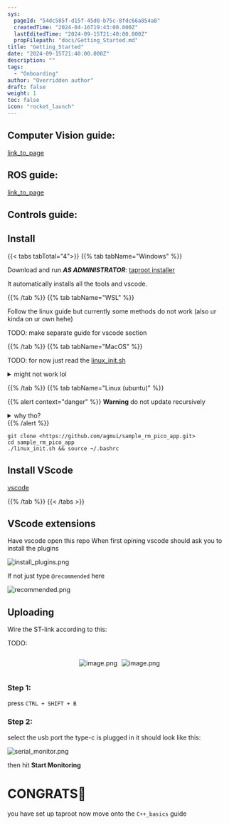```yaml
---
sys:
  pageId: "54dc585f-d15f-45d0-b75c-8fdc66a854a8"
  createdTime: "2024-04-16T19:43:00.000Z"
  lastEditedTime: "2024-09-15T21:40:00.000Z"
  propFilepath: "docs/Getting_Started.md"
title: "Getting_Started"
date: "2024-09-15T21:40:00.000Z"
description: ""
tags:
  - "Onboarding"
author: "Overridden author"
draft: false
weight: 1
toc: false
icon: "rocket_launch"
---
```


## Computer Vision guide:

[link_to_page](86d45bc0-388b-4d26-8848-44f255f73d0e)

## ROS guide:

[link_to_page](3c76c1de-ec8f-46d6-8b0a-294005edc2d5)

## Controls guide:

## Install

{{< tabs tabTotal="4">}}
{{% tab tabName="Windows" %}}

Download and run _**AS ADMINISTRATOR**_: [taproot installer](https://github.com/Thornbots/TeachingFreshies/releases/tag/1.0)

It automatically installs all the tools and vscode.

{{% /tab %}}
{{% tab tabName="WSL" %}}

Follow the linux guide but currently some methods do not work (also ur kinda on ur own hehe)

TODO: make separate guide for vscode section

{{% /tab %}}
{{% tab tabName="MacOS" %}}

TODO: for now just read the [linux_init.sh](https://github.com/agmui/sample_rm_pico_app/blob/main/linux_init.sh)

<details>
<summary>might not work lol</summary>

`brew install libusb pkg-config`

Next install: [vscode](https://code.visualstudio.com/Download)

</details>

{{% /tab %}}
{{% tab tabName="Linux (ubuntu)" %}}

{{% alert context="danger" %}}
**Warning** do not update recursively
<details>
<summary>why tho?</summary>
There are some submodules that may go on for a while (like tinyusb) and I highly
recommend you don't need to get them.
If you want to see what submodules I update just look in `linux_init.sh`
</details>
{{% /alert %}}

```shell
git clone <https://github.com/agmui/sample_rm_pico_app.git>
cd sample_rm_pico_app
./linux_init.sh && source ~/.bashrc
```

## Install VScode

[vscode](https://code.visualstudio.com/Download)

{{% /tab %}}
{{< /tabs >}}

## VScode extensions

Have vscode open this repo
When first opining vscode should ask you to install the plugins

![install_plugins.png](https://prod-files-secure.s3.us-west-2.amazonaws.com/d518164a-d88e-44d1-a4ee-3adb3bd8bce0/89bd30f0-1825-4e77-867b-0a41ce370880/install_plugins.png?X-Amz-Algorithm=AWS4-HMAC-SHA256&X-Amz-Content-Sha256=UNSIGNED-PAYLOAD&X-Amz-Credential=ASIAZI2LB466TB5NG2HB%2F20250329%2Fus-west-2%2Fs3%2Faws4_request&X-Amz-Date=20250329T080939Z&X-Amz-Expires=3600&X-Amz-Security-Token=IQoJb3JpZ2luX2VjEAgaCXVzLXdlc3QtMiJHMEUCIGsQOWLUx5xj8zVc%2FnIXLppSs%2FEGR6rwPpqWwGZVEOYxAiEAozoKH7hoLvI%2Bx3PWfAVEZb7%2B8qFswm6HcJwqOy3Lqi0q%2FwMIcRAAGgw2Mzc0MjMxODM4MDUiDAT33ZZmXDl871NooircA%2F5oE3cDGvQ8rN%2FpZEs6ODdmffmkO7cvMzq7xKr5o1yWWSY103u9p6mXBla1xfgIF3bbVUldF5h%2FA1RRi0MOUHfbv3XDGGb2GqOrMF68DLEhQd3wj7t9WTzIiaO2RVoInE2UQZp4vcoWBCIFLQ9SOCukPaMQ1JPJTpnxjRBdOzJB88Yfi4s1LLkw66Djr6mNQJN9HO357wRqRLvlq7xKzl7KxpkwSbKBHFJbqKg79LO0iy%2BmzeB91XhaWBUXEkgSohDK7vdNdtNLr5GZZDDKM%2BtO2syOF%2BGFok7v679Wj08sRXxneY1jPa%2FBFoYijjUPD83VjgCkOnoDyt%2FiJAOUgcU3WkzzVLf%2BA%2FcWpz26aKKXjNmwZ6vF9Vdav8rmZSTDhDQPW3ul9MwncCA9JlEMdZzhXLsR22D3CT6fITinK1apxjwUkiDFBLgQbcFscN0lV8AtOmpT%2FXAAeIUqaSd%2FmzKlMQLxVDF0k%2FkFWYWIMG5NusPsM%2F9FR6JwhAHTQaAQIhuQXX7wwF9XSp9EjBKDujUHYwuMpI4joxR6O4a34gG%2FtjenIBUVDHExa4%2FI8T8gG0YKfON9QJTmhqrlmMNA0kEfzsR7g3oE8k7r6lW9AoBzNYRh6k5XmTT1w%2FEAMJfFnr8GOqUBrFvfa6OCVVHynxSEc4Y6TEP3klghFCMonvFVMFQcS2033eoro85HeSzl7l1b15C1W6H%2F0V2Y7lT3IYQzhJP2%2Fv5M2t%2FXbj1pIBLvOB%2BjNUdgu%2BcnWXZx%2FM2JdaWr07BDN0HJKNmfsprbW46FVNjYS%2BRXrca5GnpzVjZI%2BGNxf3X0JcsZGA86am6eIscX%2FQfDGWGSNR%2FK50pInOUDatYxzjoviGhx&X-Amz-Signature=527a227c7a4354c41dbc67149a1856827bdc77c4c4c73da9d188f3639cdb1e1b&X-Amz-SignedHeaders=host&x-id=GetObject)

If not just type `@recommended` here  

![recommended.png](https://prod-files-secure.s3.us-west-2.amazonaws.com/d518164a-d88e-44d1-a4ee-3adb3bd8bce0/61e661e9-5d85-4dfc-be0d-8d2097a5e793/recommended.png?X-Amz-Algorithm=AWS4-HMAC-SHA256&X-Amz-Content-Sha256=UNSIGNED-PAYLOAD&X-Amz-Credential=ASIAZI2LB466TB5NG2HB%2F20250329%2Fus-west-2%2Fs3%2Faws4_request&X-Amz-Date=20250329T080939Z&X-Amz-Expires=3600&X-Amz-Security-Token=IQoJb3JpZ2luX2VjEAgaCXVzLXdlc3QtMiJHMEUCIGsQOWLUx5xj8zVc%2FnIXLppSs%2FEGR6rwPpqWwGZVEOYxAiEAozoKH7hoLvI%2Bx3PWfAVEZb7%2B8qFswm6HcJwqOy3Lqi0q%2FwMIcRAAGgw2Mzc0MjMxODM4MDUiDAT33ZZmXDl871NooircA%2F5oE3cDGvQ8rN%2FpZEs6ODdmffmkO7cvMzq7xKr5o1yWWSY103u9p6mXBla1xfgIF3bbVUldF5h%2FA1RRi0MOUHfbv3XDGGb2GqOrMF68DLEhQd3wj7t9WTzIiaO2RVoInE2UQZp4vcoWBCIFLQ9SOCukPaMQ1JPJTpnxjRBdOzJB88Yfi4s1LLkw66Djr6mNQJN9HO357wRqRLvlq7xKzl7KxpkwSbKBHFJbqKg79LO0iy%2BmzeB91XhaWBUXEkgSohDK7vdNdtNLr5GZZDDKM%2BtO2syOF%2BGFok7v679Wj08sRXxneY1jPa%2FBFoYijjUPD83VjgCkOnoDyt%2FiJAOUgcU3WkzzVLf%2BA%2FcWpz26aKKXjNmwZ6vF9Vdav8rmZSTDhDQPW3ul9MwncCA9JlEMdZzhXLsR22D3CT6fITinK1apxjwUkiDFBLgQbcFscN0lV8AtOmpT%2FXAAeIUqaSd%2FmzKlMQLxVDF0k%2FkFWYWIMG5NusPsM%2F9FR6JwhAHTQaAQIhuQXX7wwF9XSp9EjBKDujUHYwuMpI4joxR6O4a34gG%2FtjenIBUVDHExa4%2FI8T8gG0YKfON9QJTmhqrlmMNA0kEfzsR7g3oE8k7r6lW9AoBzNYRh6k5XmTT1w%2FEAMJfFnr8GOqUBrFvfa6OCVVHynxSEc4Y6TEP3klghFCMonvFVMFQcS2033eoro85HeSzl7l1b15C1W6H%2F0V2Y7lT3IYQzhJP2%2Fv5M2t%2FXbj1pIBLvOB%2BjNUdgu%2BcnWXZx%2FM2JdaWr07BDN0HJKNmfsprbW46FVNjYS%2BRXrca5GnpzVjZI%2BGNxf3X0JcsZGA86am6eIscX%2FQfDGWGSNR%2FK50pInOUDatYxzjoviGhx&X-Amz-Signature=b17c83329b6bc06f704f852733b94a634544516c54351df65e21760b061ba3a9&X-Amz-SignedHeaders=host&x-id=GetObject)

## Uploading

Wire the ST-link according to this:

TODO:

<div style="display: flex;flex-direction: row; column-gap:10px; max-width: 630px;justify-content: center;">
<div>

![image.png](https://prod-files-secure.s3.us-west-2.amazonaws.com/d518164a-d88e-44d1-a4ee-3adb3bd8bce0/210ecb78-1116-4d7b-b9b7-2292f66fa2c2/image.png?X-Amz-Algorithm=AWS4-HMAC-SHA256&X-Amz-Content-Sha256=UNSIGNED-PAYLOAD&X-Amz-Credential=ASIAZI2LB466ZVTNMZTL%2F20250329%2Fus-west-2%2Fs3%2Faws4_request&X-Amz-Date=20250329T080942Z&X-Amz-Expires=3600&X-Amz-Security-Token=IQoJb3JpZ2luX2VjEAgaCXVzLXdlc3QtMiJHMEUCID4DjEbmBRObv6d7x6IfnoZ2FHBO98iu3N6IhMVLAcnvAiEApImEcUDqhUmIoB1fpTTeN0qdtYMFVx%2F7CuO2D5zHJcUq%2FwMIcRAAGgw2Mzc0MjMxODM4MDUiDFGQkEYtu7xPRcpcsCrcA882xBtJrNTCwsUFGcJca876%2BSFNI4zGNH3sRck32VZXujACuFgysWCn6wHXxUN%2B%2Bfhs2Wca6dOmtA%2FSf5kzKy7tUfxCESHuiJC%2FC6WETZN1PewFcHz5e4flMl2c104vcvLG7PVpfTOwMdHe0Y6JzeX%2B3E9cnHiSAvchEVTA%2FQVyH5ZMldUYnRs37R%2BedAP2NRxpUkdqHyzOCF%2FV0ZqPdCYNXShi8EVQnR%2BnTcnnPxMxL0jdDZ69JMSlsd7IeV2tGAO7pQvebJ1NE7lINJ3WtS95G0s%2B4IyWoN0P%2Fo4n7VIMs2kdgcixwYOBM3MJIxnf6HyRZLkJjJQojdzwyNQVA7DEOvGLcw%2B9A2k%2BmW5DanGyCSXvF%2BdxSatL4t%2BvZsaaaos%2FxWD0R810EiN2zmqC8wjkwwZzUbCrxQGfTc1pP%2FIBi8MdxBbne5%2F%2BKkEgPqKOfM2D6k13tixqYUr1r%2BN0xYbcEN8N1zfxDmdK5gJ8MmULqHdpKnRhkZxX7p8j%2BoA9GfQZeOPGnLltGBmbeR7O0tjioNBEZTo6f6b3W0xT9QkFDmrakW0ZANIe27liwZXYPRedB8FJwneRnRhYYfjvu%2Fv6sZiskptk%2B%2FEYyHoIu0p5w%2FM3%2BSEQJnobIw1UMKnFnr8GOqUBQJMhKyzix33g5BBxx2%2Bmr540FNfIgJkxfPsz5Ewp2Ywk2rMm9649FJ5MmMHfd3VuERK6w0hp6cj8bxF%2FhyYax0FEYYzgOTstclcng8ui7zchGNMn2Lp0ux%2B4ePgaPYVlOHNVthOv1h7LcbMeSnld5I2L3A8IK4LQ%2BVoPOpZxhOHMtqu9mta1yKafRVo0elCQy%2Bayq60e90Tp3RKkQGqDholCjfAc&X-Amz-Signature=26721b39eacc4648b225ef72476c4b70dc46060db3ea0caa950615cced8271e8&X-Amz-SignedHeaders=host&x-id=GetObject)

</div>
<div>

![image.png](https://prod-files-secure.s3.us-west-2.amazonaws.com/d518164a-d88e-44d1-a4ee-3adb3bd8bce0/33a0fd0f-8ca6-4a86-8e09-26e95ded1fff/image.png?X-Amz-Algorithm=AWS4-HMAC-SHA256&X-Amz-Content-Sha256=UNSIGNED-PAYLOAD&X-Amz-Credential=ASIAZI2LB466QLXUIL2J%2F20250329%2Fus-west-2%2Fs3%2Faws4_request&X-Amz-Date=20250329T080942Z&X-Amz-Expires=3600&X-Amz-Security-Token=IQoJb3JpZ2luX2VjEAgaCXVzLXdlc3QtMiJHMEUCIQCxECx7PBhbykIbQZmRR1Y017eY4%2F7Cn2sCcVNSBrc0OQIgT60Z5wRZg%2FAuvOEaVeTtwHRNlowOGjvPHFpo3Jo%2B34Qq%2FwMIcRAAGgw2Mzc0MjMxODM4MDUiDKZUaMwSPU9SYw1riCrcA1obcRx9CPD3Vf%2FdDQcQaDbADehTIMVAtGTlry9nHGBXEYISVwFWYGNprVWuZl7B3PYtbiANnLciS7zg7zNXsSnaYeTd9tAphagtoKIetnuyXeaqz1fGk0IZR5jvEnCY4S%2FHhTSbH54o3RO7%2BziT8yopBs9nGnJC9m1y52kMnec8j80y7yDKfOk44ViCTbQ5BpGGESsQr6LKu1zQ6HqVau%2Fe8Ag1fRl8r1IR5udNsoSIyOH3eqVlRUd7jQUY%2Bdf36Yd9QatNjCgkjF9MppoCGboEw%2FNqEYgmMdRfGCQNdrlM5qHp3uxYHjR6pQ6VgMCicqK6MXa0qFwhJi%2FPxjzL%2FWldw0lNaey1exYs4O5eUnnAu51tk%2Bg0ermSSo2xBSKrvaGDIBvmVWNQOH9YJiozBHA8FNJeSE40JPfLS%2BBMEd9OH540FFLYjPtcuKNvQSF%2BKI%2Faghf6xgpYwLBU%2B0ISBx2AYzIM%2BwYqsVMjXcKopb1cnlxw7YwZKo0sz3mOqEmUY2E6Vh9NXLfqWXZApeobiBxdClkulfVf%2BptyWRydoLMTQoVwQ3Li%2BAP6rYh66wpY1AaJPEDlzsjmXWmklJPb0TRmQFHPqUdN7W6gomkFY0xJSk3wVP8J0Xg%2FqX7qMJnFnr8GOqUBzlyWjPKTYmaeW1bIvhC5pi55XGbJLTGvokpkGhS16k4eSW%2BGEKvQmqJ6gT15pGdKn6F%2FWEETEhT0aBipXKyhT8gTgoeAUdgCiUFB7HRS6rZeJzIz%2F81nfzPwiYr11gsxVc5bYneDiXWWw7PZDqqhilGKF6ZjNVjdS59Aq10KfEfeX%2Frzy6XOPVi%2FKrHLvQzh9xh5%2B9M0o7%2BtgtzTgYTO9n7wub37&X-Amz-Signature=9332e72064d65d052e9b159ddfbd556820ea5d7086fbdcf0d845e043c2621572&X-Amz-SignedHeaders=host&x-id=GetObject)

</div>
</div>

### Step 1:

press `CTRL + SHIFT + B`

### Step 2:

select the usb port the type-c is plugged in it should look like this:

![serial_monitor.png](https://prod-files-secure.s3.us-west-2.amazonaws.com/d518164a-d88e-44d1-a4ee-3adb3bd8bce0/f03f4774-05d4-4393-b6a0-d5efb6d315ab/serial_monitor.png?X-Amz-Algorithm=AWS4-HMAC-SHA256&X-Amz-Content-Sha256=UNSIGNED-PAYLOAD&X-Amz-Credential=ASIAZI2LB466TB5NG2HB%2F20250329%2Fus-west-2%2Fs3%2Faws4_request&X-Amz-Date=20250329T080939Z&X-Amz-Expires=3600&X-Amz-Security-Token=IQoJb3JpZ2luX2VjEAgaCXVzLXdlc3QtMiJHMEUCIGsQOWLUx5xj8zVc%2FnIXLppSs%2FEGR6rwPpqWwGZVEOYxAiEAozoKH7hoLvI%2Bx3PWfAVEZb7%2B8qFswm6HcJwqOy3Lqi0q%2FwMIcRAAGgw2Mzc0MjMxODM4MDUiDAT33ZZmXDl871NooircA%2F5oE3cDGvQ8rN%2FpZEs6ODdmffmkO7cvMzq7xKr5o1yWWSY103u9p6mXBla1xfgIF3bbVUldF5h%2FA1RRi0MOUHfbv3XDGGb2GqOrMF68DLEhQd3wj7t9WTzIiaO2RVoInE2UQZp4vcoWBCIFLQ9SOCukPaMQ1JPJTpnxjRBdOzJB88Yfi4s1LLkw66Djr6mNQJN9HO357wRqRLvlq7xKzl7KxpkwSbKBHFJbqKg79LO0iy%2BmzeB91XhaWBUXEkgSohDK7vdNdtNLr5GZZDDKM%2BtO2syOF%2BGFok7v679Wj08sRXxneY1jPa%2FBFoYijjUPD83VjgCkOnoDyt%2FiJAOUgcU3WkzzVLf%2BA%2FcWpz26aKKXjNmwZ6vF9Vdav8rmZSTDhDQPW3ul9MwncCA9JlEMdZzhXLsR22D3CT6fITinK1apxjwUkiDFBLgQbcFscN0lV8AtOmpT%2FXAAeIUqaSd%2FmzKlMQLxVDF0k%2FkFWYWIMG5NusPsM%2F9FR6JwhAHTQaAQIhuQXX7wwF9XSp9EjBKDujUHYwuMpI4joxR6O4a34gG%2FtjenIBUVDHExa4%2FI8T8gG0YKfON9QJTmhqrlmMNA0kEfzsR7g3oE8k7r6lW9AoBzNYRh6k5XmTT1w%2FEAMJfFnr8GOqUBrFvfa6OCVVHynxSEc4Y6TEP3klghFCMonvFVMFQcS2033eoro85HeSzl7l1b15C1W6H%2F0V2Y7lT3IYQzhJP2%2Fv5M2t%2FXbj1pIBLvOB%2BjNUdgu%2BcnWXZx%2FM2JdaWr07BDN0HJKNmfsprbW46FVNjYS%2BRXrca5GnpzVjZI%2BGNxf3X0JcsZGA86am6eIscX%2FQfDGWGSNR%2FK50pInOUDatYxzjoviGhx&X-Amz-Signature=f7cccca2c3d69fe653b83717ed83becb367f1138b72f0dbe0fce75aa3a028ffc&X-Amz-SignedHeaders=host&x-id=GetObject)

then hit **Start Monitoring**

# CONGRATS🎉

you have set up taproot now move onto the `C++_basics` guide
